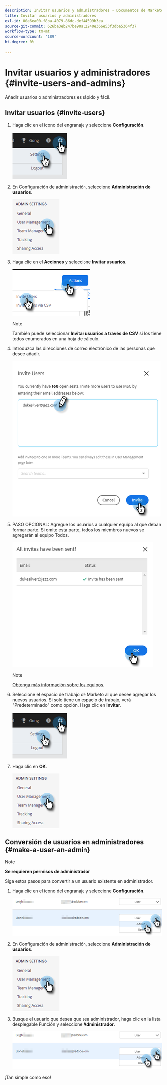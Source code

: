 ```yaml
---
description: Invitar usuarios y administradores - Documentos de Marketo - Documentación del producto
title: Invitar usuarios y administradores
exl-id: 00a6ea00-f8ba-4079-86dc-def44599b3ea
source-git-commit: 626ba3eb247be90a12240e366e53f3dba5364f37
workflow-type: tm+mt
source-wordcount: '189'
ht-degree: 0%

---
```


# Invitar usuarios y administradores {#invite-users-and-admins}

Añadir usuarios o administradores es rápido y fácil.

## Invitar usuarios {#invite-users}

1. Haga clic en el icono del engranaje y seleccione **Configuración**.

   ![](assets/invite-users-and-admins-1.png)

1. En Configuración de administración, seleccione **Administración de usuarios**.

   ![](assets/invite-users-and-admins-2.png)

1. Haga clic en el **Acciones** y seleccione **Invitar usuarios**.

   ![](assets/invite-users-and-admins-3.png)

   >[!NOTE]
   >
   >También puede seleccionar **Invitar usuarios a través de CSV** si los tiene todos enumerados en una hoja de cálculo.

1. Introduzca las direcciones de correo electrónico de las personas que desee añadir.

   ![](assets/invite-users-and-admins-4.png)

1. PASO OPCIONAL: Agregue los usuarios a cualquier equipo al que deban formar parte. Si omite esta parte, todos los miembros nuevos se agregarán al equipo Todos.

   ![](assets/invite-users-and-admins-5.png)

   >[!NOTE]
   >
   >[Obtenga más información sobre los equipos](/help/marketo/product-docs/marketo-sales-insight/actions/admin/creating-a-team.md).

1. Seleccione el espacio de trabajo de Marketo al que desee agregar los nuevos usuarios. Si solo tiene un espacio de trabajo, verá &quot;Predeterminado&quot; como opción. Haga clic en **Invitar**.

   ![](assets/invite-users-and-admins-6.png)

1. Haga clic en **OK**.

   ![](assets/invite-users-and-admins-7.png)

## Conversión de usuarios en administradores {#make-a-user-an-admin}

>[!NOTE]
>
>**Se requieren permisos de administrador**

Siga estos pasos para convertir a un usuario existente en administrador.

1. Haga clic en el icono del engranaje y seleccione **Configuración**.

   ![](assets/invite-users-and-admins-8.png)

1. En Configuración de administración, seleccione **Administración de usuarios**.

   ![](assets/invite-users-and-admins-9.png)

1. Busque el usuario que desea que sea administrador, haga clic en la lista desplegable Función y seleccione **Administrador**.

   ![](assets/invite-users-and-admins-10.png)

¡Tan simple como eso!
